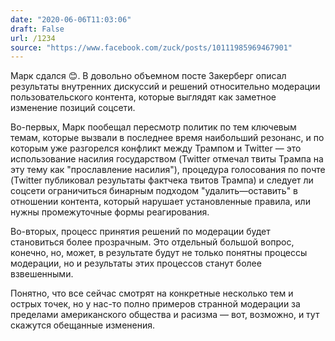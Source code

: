 ```yaml
---
date: "2020-06-06T11:03:06"
draft: False
url: /1234
source: "https://www.facebook.com/zuck/posts/10111985969467901"
---
```


Марк сдался 😊. В довольно объемном посте Закерберг описал результаты внутренних дискуссий и решений относительно модерации пользовательского контента, которые выглядят как заметное изменение позиций соцсети.

Во-первых, Марк пообещал пересмотр политик по тем ключевым темам, которые вызвали в последнее время наибольший резонанс, и по которым уже разгорелся конфликт между Трампом и Twitter — это использование насилия государством (Twitter отмечал твиты Трампа на эту тему как "прославление насилия"), процедура голосования по почте (Twitter публиковал результаты фактчека твитов Трампа) и следует ли соцсети ограничиться бинарным подходом "удалить—оставить" в отношении контента, который нарушает установленные правила, или нужны промежуточные формы реагирования.

Во-вторых, процесс принятия решений по модерации будет становиться более прозрачным. Это отдельный большой вопрос, конечно, но, может, в результате будут не только понятны процессы модерации, но и результаты этих процессов станут более взвешенными. 

Понятно, что все сейчас смотрят на конкретные несколько тем и острых точек, но у нас-то полно примеров странной модерации за пределами американского общества и расизма — вот, возможно, и тут скажутся обещанные изменения.
